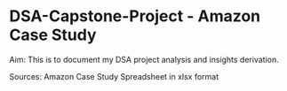 # DSA-Capstone-Project - Amazon Case Study
Aim: This is to document my DSA project analysis and insights derivation.

Sources: Amazon Case Study Spreadsheet in xlsx format

